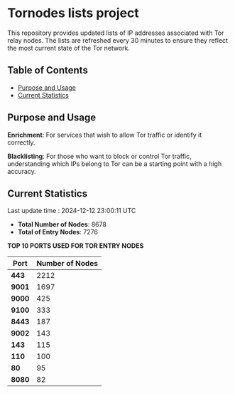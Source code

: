 # Tornodes lists project

This repository provides updated lists of IP addresses associated with Tor relay nodes. The lists are refreshed every 30 minutes to ensure they reflect the most current state of the Tor network.

## Table of Contents

- [Purpose and Usage](#purpose-and-usage)
- [Current Statistics](#current-statistics)


## Purpose and Usage

**Enrichment**: For services that wish to allow Tor traffic or identify it correctly.

**Blacklisting**: For those who want to block or control Tor traffic, understanding which IPs belong to Tor can be a starting point with a high accuracy.

## Current Statistics

Last update time : 2024-12-12 23:00:11 UTC

- **Total Number of Nodes**: 8678
- **Total of Entry Nodes**: 7276

**TOP 10 PORTS USED FOR TOR ENTRY NODES**

| **Port** | **Number of Nodes** |
|------|-----------------|
| **443**   | 2212  |
| **9001**   | 1697  |
| **9000**   | 425  |
| **9100**   | 333  |
| **8443**   | 187  |
| **9002**   | 143  |
| **143**   | 115  |
| **110**   | 100  |
| **80**   | 95  |
| **8080**   | 82  |

